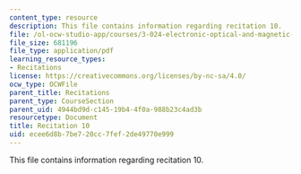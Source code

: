 ```yaml
---
content_type: resource
description: This file contains information regarding recitation 10.
file: /ol-ocw-studio-app/courses/3-024-electronic-optical-and-magnetic-properties-of-materials-spring-2013/ecee6d8b7be720cc7fef2de49770e999_MIT3_024S13_2012rec10.pdf
file_size: 681196
file_type: application/pdf
learning_resource_types:
- Recitations
license: https://creativecommons.org/licenses/by-nc-sa/4.0/
ocw_type: OCWFile
parent_title: Recitations
parent_type: CourseSection
parent_uid: 4944bd9d-c145-19b4-4f0a-988b23c4ad3b
resourcetype: Document
title: Recitation 10
uid: ecee6d8b-7be7-20cc-7fef-2de49770e999
---
```

This file contains information regarding recitation 10.